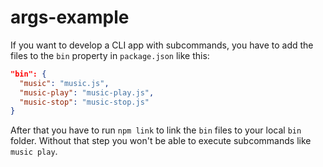 # args-example

If you want to develop a CLI app with subcommands, you have to add the files to the `bin` property in `package.json` like this:

```json
"bin": {
  "music": "music.js",
  "music-play": "music-play.js",
  "music-stop": "music-stop.js"
}
```

After that you have to run `npm link` to link the `bin` files to your local `bin` folder. Without that step you won't be able to execute subcommands like `music play`.